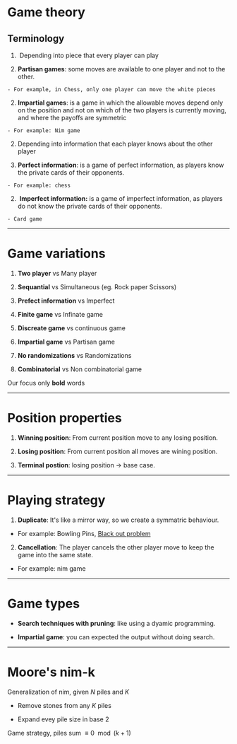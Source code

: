 # Game theory

## Terminology

1.  Depending into piece that every player can play
  
  1. **Partisan games**: some moves are available to one player and not to the other.
    
    - For example, in Chess, only one player can move the white pieces
      
  2. **Impartial games**: is a game in which the allowable moves depend only on the position and not on which of the two players is currently moving, and where the payoffs are symmetric
    
    - For example: Nim game
      
2. Depending into information that each player knows about the other player
  
  1. **Perfect information**: is a game of perfect information, as players know the private cards of their opponents.
    
    - For example: chess
      
  2.  **Imperfect information:** is a game of imperfect information, as players do not know the private cards of their opponents.
    
    - Card game
      

---

# Game variations

1. **Two player** vs Many player
  
2. **Sequantial** vs Simultaneous (eg. Rock paper Scissors)
  
3. **Prefect information** vs Imperfect
  
4. **Finite game** vs Infinate game
  
5. **Discreate game** vs continuous game
  
6. **Impartial game** vs Partisan game
  
7. **No randomizations** vs Randomizations
  
8. **Combinatorial** vs Non combinatorial game
  

Our focus only **bold** words

---

# Position properties

1. **Winning position**: From current position move to any losing position.
  
2. **Losing position**: From current position all moves are wining position.
  
3. **Terminal postion**: losing position -> base case.
  

---

# Playing strategy

1. **Duplicate**: It's like a mirror way, so we create a symmatric behaviour.
  
  - For example: Bowling Pins, [Black out problem](http://www.cse.yorku.ca/acm/Problems/2012-10-31/problemset.pdf)
    
2. **Cancellation**: The player cancels the other player move to keep the game into the same state.
  
  - For example: nim game
    

---

# Game types

- **Search techniques with pruning**: like using a dyamic programming.
  
- **Impartial game**: you can expected the output without doing search.
  

---

# Moore's nim-k

Generalization of nim, given $N$ piles and $K$

- Remove stones from any $K$ piles
  
- Expand evey pile size in base $2$
  

Game strategy, piles sum $\equiv 0\mod(k+1)$
